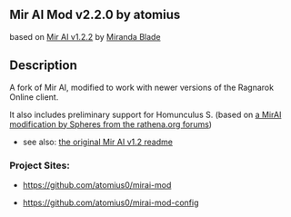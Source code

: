 ## Mir AI Mod v2.2.0 by atomius

based on [Mir AI v1.2.2](http://www.mirandablade.altervista.org/?pg=mirai&lng=en) by [Miranda Blade](http://www.mirandablade.altervista.org/)

## Description

A fork of Mir AI, modified to work with newer versions of the Ragnarok Online client.

It also includes preliminary support for Homunculus S. (based on [a MirAI modification by Spheres from the rathena.org forums](https://rathena.org/board/topic/96390-mirai-v122-homunculus-ai-rathena16797/))


* see also: [the original Mir AI v1.2 readme](readme_old.txt)


### Project Sites:
- https://github.com/atomius0/mirai-mod

- https://github.com/atomius0/mirai-mod-config
